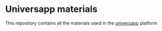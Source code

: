# Universapp materials

This repository contains all the materials used in the [universapp](https://www.universapp.it/) platform